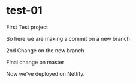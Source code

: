 # test-01
First Test project

So here we are making a commit on a new branch

2nd Change on the new branch

Final change on master

Now we've deployed on Netlify.

